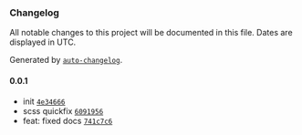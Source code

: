 ### Changelog

All notable changes to this project will be documented in this file. Dates are displayed in UTC.

Generated by [`auto-changelog`](https://github.com/CookPete/auto-changelog).

#### 0.0.1

- init [`4e34666`](https://github.com/consumet/consumet.org/commit/4e34666d72024a2fc6807c7b78c8cbe1b03ebb12)
- scss quickfix [`6091956`](https://github.com/consumet/consumet.org/commit/6091956a33cc2e309c86f92e119e674b0a32e836)
- feat: fixed docs [`741c7c6`](https://github.com/consumet/consumet.org/commit/741c7c6e7881ac18afb5656f05b3904601551d9b)
